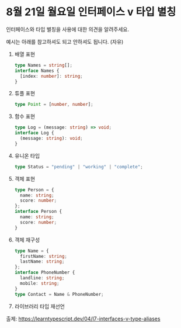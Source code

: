 # 8월 21일 월요일 인터페이스 v 타입 별칭

인터페이스와 타입 별칭을 사용에 대한 의견을 알려주세요.

예시는 아래를 참고하셔도 되고 안하셔도 됩니다. (자유)

1. 배열 표현

    ```ts
    type Names = string[];
    interface Names {
      [index: number]: string;
    }
    ```

2. 튜플 표현

    ```ts
    type Point = [number, number];
    ```

3. 함수 표현

    ```ts
    type Log = (message: string) => void;
    interface Log {
      (message: string): void;
    }
    ```


4. 유니온 타입

    ```ts
    type Status = "pending" | "working" | "complete";
    ```

5. 객체 표현

    ```ts
    type Person = {
      name: string;
      score: number;
    };
    interface Person {
      name: string;
      score: number;
    }
    ```

6. 객체 재구성

    ```ts
    type Name = {
      firstName: string;
      lastName: string;
    };
    interface PhoneNumber {
      landline: string;
      mobile: string;
    }
    type Contact = Name & PhoneNumber;
    ```

7. 라이브러리 타입 재선언

출제: https://learntypescript.dev/04/l7-interfaces-v-type-aliases